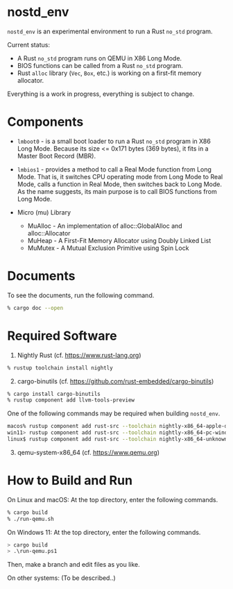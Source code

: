 # nostd_env

`nostd_env` is an experimental environment to run a Rust `no_std`
program.

Current status:

* A Rust `no_std` program runs on QEMU in X86 Long Mode.
* BIOS functions can be called from a Rust `no_std` program.
* Rust `alloc` library (`Vec`, `Box`, etc.) is working
  on a first-fit memory allocator.

Everything is a work in progress, everything is subject to change.

# Components

* `lmboot0` - is a small boot loader to run a Rust `no_std` program in
  X86 Long Mode.  Because its size <= 0x171 bytes (369 bytes), it fits
  in a Master Boot Record (MBR).

* `lmbios1` - provides a method to call a Real Mode function from Long
  Mode.  That is, it switches CPU operating mode from Long Mode to
  Real Mode, calls a function in Real Mode, then switches back to Long
  Mode.  As the name suggests, its main purpose is to call BIOS
  functions from Long Mode.

* Micro (mu) Library
  - MuAlloc - An implementation of alloc::GlobalAlloc and alloc::Allocator
  - MuHeap - A First-Fit Memory Allocator using Doubly Linked List
  - MuMutex - A Mutual Exclusion Primitive using Spin Lock

# Documents

To see the documents, run the following command.

```sh
% cargo doc --open
```

# Required Software

1. Nightly Rust (cf. <https://www.rust-lang.org>)

```sh
% rustup toolchain install nightly
```

2. cargo-binutils (cf. <https://github.com/rust-embedded/cargo-binutils>)

```sh
% cargo install cargo-binutils
% rustup component add llvm-tools-preview
```

One of the following commands may be required when building `nostd_env`.

```sh
macos% rustup component add rust-src --toolchain nightly-x86_64-apple-darwin
win11> rustup component add rust-src --toolchain nightly-x86_64-pc-windows-msvc
linux$ rustup component add rust-src --toolchain nightly-x86_64-unknown-linux-gnu
```

3. qemu-system-x86_64 (cf. <https://www.qemu.org>)

# How to Build and Run

On Linux and macOS: At the top directory, enter the following commands.

```sh
% cargo build
% ./run-qemu.sh
```

On Windows 11: At the top directory, enter the following commands.

```sh
> cargo build
> .\run-qemu.ps1
```

Then, make a branch and edit files as you like.

On other systems: (To be described..)
